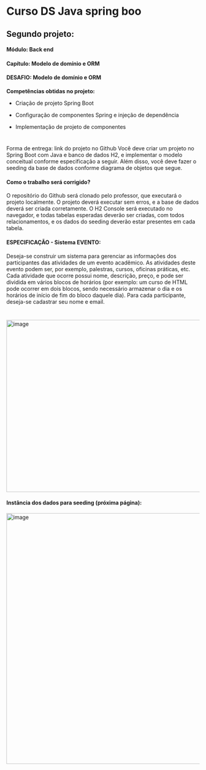
# Curso DS Java spring boo

## Segundo projeto: 

#### Módulo: Back end
#### Capítulo: Modelo de domínio e ORM


#### DESAFIO: Modelo de domínio e ORM

**Competências obtidas no projeto:**
- Criação de projeto Spring Boot

- Configuração de componentes Spring e injeção de dependência

- Implementação de projeto de componentes
#

Forma de entrega: link do projeto no Github
Você deve criar um projeto no Spring Boot com Java e banco de dados H2, e implementar o modelo
conceitual conforme especificação a seguir. Além disso, você deve fazer o seeding da base de dados
conforme diagrama de objetos que segue.

#### Como o trabalho será corrigido?
O repositório do Github será clonado pelo professor, que executará o projeto localmente. O projeto
deverá executar sem erros, e a base de dados deverá ser criada corretamente. O H2 Console será
executado no navegador, e todas tabelas esperadas deverão ser criadas, com todos relacionamentos, e
os dados do seeding deverão estar presentes em cada tabela.

#### ESPECIFICAÇÃO - Sistema EVENTO:
Deseja-se construir um sistema para gerenciar as informações dos participantes das atividades de um
evento acadêmico. As atividades deste evento podem ser, por exemplo, palestras, cursos, oficinas
práticas, etc. Cada atividade que ocorre possui nome, descrição, preço, e pode ser dividida em vários
blocos de horários (por exemplo: um curso de HTML pode ocorrer em dois blocos, sendo necessário
armazenar o dia e os horários de início de fim do bloco daquele dia). Para cada participante, deseja-se
cadastrar seu nome e email.
#
<img width="1048" height="449" alt="image" src="https://github.com/user-attachments/assets/37c31a1b-d422-48f7-9ce7-80c081f2778b" />




#### Instância dos dados para seeding (próxima página):


<img width="1046" height="654" alt="image" src="https://github.com/user-attachments/assets/d0aa2c36-2c2d-4a45-af6a-6d3b12a96888" />
